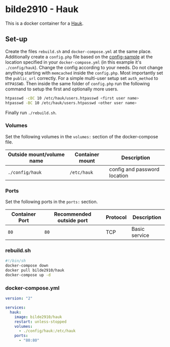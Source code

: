 # bilde2910 - Hauk

This is a docker container for a [Hauk](../hauk.md).

## Set-up

Create the files `rebuild.sh` and `docker-compose.yml` at the same place.
Additionally create a `config.php` file based on the
[config-sample](https://github.com/bilde2910/Hauk/blob/master/backend-php/include/config-sample.php)
at the location specified in your  `docker-compose.yml` (in this example it's
`./config/hauk`).
Change the config according to your needs.
Do not change anything starting with `memcached` inside the `config.php`.
Most importantly set the `public_url` correctly.
For a simple multi-user setup set `auth_method` to `HTPASSWD`.
Then inside the same folder of `config.php` run the following command to setup
the first and optionally more users.

```sh
htpasswd -cBC 10 /etc/hauk/users.htpasswd <first user name>
htpasswd -BC 10 /etc/hauk/users.htpasswd <other user name>
```

Finally run `./rebuild.sh`.

### Volumes

Set the following volumes in the `volumes:` section of the docker-compose file.

| Outside mount/volume name | Container mount    | Description                    |
| ------------------------- | ------------------ | ------------------------------ |
| `./config/hauk`           | `/etc/hauk`        | config and password location   |

### Ports

Set the following ports in the `ports:` section.

| Container Port | Recommended outside port | Protocol | Description            |
| -------------- | ------------------------ | -------- | ---------------------- |
| `80`           | `80`                     | TCP      | Basic service          |

### rebuild.sh

```sh
#!/bin/sh
docker-compose down
docker pull bilde2910/hauk
docker-compose up -d
```

### docker-compose.yml

```yml
version: "2"

services:
  hauk:
    image: bilde2910/hauk
    restart: unless-stopped
    volumes:
      - ./config/hauk:/etc/hauk
    ports:
      - "80:80"
```
